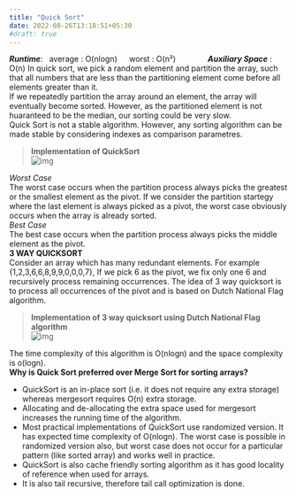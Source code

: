 ```yaml
---
title: "Quick Sort"
date: 2022-08-26T13:18:51+05:30
#draft: true
---
```

***Runtime***: &nbsp; average : O(nlogn) &emsp; worst : O(n²) &emsp; &emsp; &emsp; ***Auxiliary Space*** : &nbsp; O(n)
In quick sort, we pick a random element and partition the array, such that all numbers that are less than the partitioning element come before all elements greater than it.   
If we repeatedly partition the array around an element, the array will eventually become sorted. However, as the partitioned element is not huaranteed to be the median, our sorting could be very slow.  
Quick Sort is not a stable algorithm. However, any sorting algorithm can be made stable by considering indexes as comparison parametres.  
>**Implementation of QuickSort**  
![img](/Pictures/quicksort.png "Implementation of quicksort")  

*Worst Case*  
The worst case occurs when the partition process always picks the greatest or the smallest element as the pivot. If we consider the partition startegy where the last element is always picked as a pivot, the worst case obviously occurs when the array is already sorted.  
*Best Case*  
The best case occurs when the partition process always picks the middle element as the pivot.  
**3 WAY QUICKSORT**  
Consider an array which has many redundant elements. For example {1,2,3,6,6,8,9,9,0,0,0,7}, If we pick 6 as the pivot, we fix only one 6 and recursively process remaining occurrences. The idea of 3 way quicksort is to process all occurrences of the pivot and is based on Dutch National Flag algorithm.  
>**Implementation of 3 way quicksort using Dutch National Flag algorithm**  
![img](/Pictures/dnfa_quicksort.png "Implementation of quicksort")  

The time complexity of this algorithm is O(nlogn) and the space complexity is o(logn).  
**Why is Quick Sort preferred over Merge Sort for sorting arrays?**  
* QuickSort is an in-place sort (i.e. it does not require any extra storage) whereas mergesort requires O(n) extra storage.
* Allocating and de-allocating the extra space used for mergesort increases the running time of the algorithm.
* Most practical implementations of QuickSort use randomized version. It has expected time complexity of O(nlogn). The worst case is possible in randomized version also, but worst case does not occur for a particular pattern (like sorted array) and works well in practice.
* QuickSort is also cache friendly sorting algorithm as it has good locality of reference when used for arrays.
* It is also tail recursive, therefore tail call optimization is done.  
